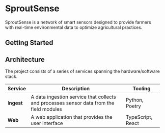 # SproutSense

SproutSense is a network of smart sensors designed to provide farmers with real-time environmental data to optimize agricultural practices.

## Getting Started

## Architecture

The project consists of a series of services spanning the hardware/software stack.

| Service | Description | Tooling |
|---------|-------------|------------|
| **Ingest** | A data ingestion service that collects and processes sensor data from the field modules | Python, Poetry |
| **Web** | A web application that provides the user interface | TypeScript, React |